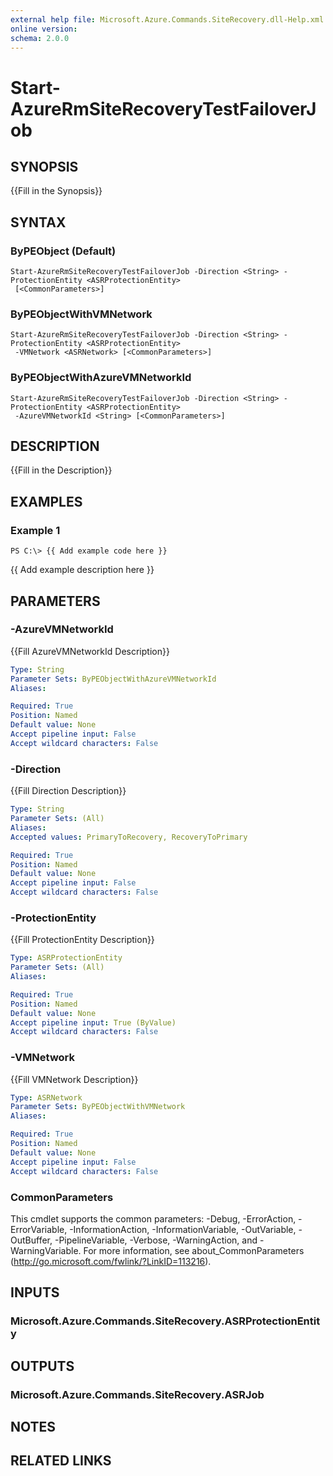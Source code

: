 ```yaml
---
external help file: Microsoft.Azure.Commands.SiteRecovery.dll-Help.xml
online version: 
schema: 2.0.0
---
```


# Start-AzureRmSiteRecoveryTestFailoverJob

## SYNOPSIS
{{Fill in the Synopsis}}

## SYNTAX

### ByPEObject (Default)
```
Start-AzureRmSiteRecoveryTestFailoverJob -Direction <String> -ProtectionEntity <ASRProtectionEntity>
 [<CommonParameters>]
```

### ByPEObjectWithVMNetwork
```
Start-AzureRmSiteRecoveryTestFailoverJob -Direction <String> -ProtectionEntity <ASRProtectionEntity>
 -VMNetwork <ASRNetwork> [<CommonParameters>]
```

### ByPEObjectWithAzureVMNetworkId
```
Start-AzureRmSiteRecoveryTestFailoverJob -Direction <String> -ProtectionEntity <ASRProtectionEntity>
 -AzureVMNetworkId <String> [<CommonParameters>]
```

## DESCRIPTION
{{Fill in the Description}}

## EXAMPLES

### Example 1
```
PS C:\> {{ Add example code here }}
```

{{ Add example description here }}

## PARAMETERS

### -AzureVMNetworkId
{{Fill AzureVMNetworkId Description}}

```yaml
Type: String
Parameter Sets: ByPEObjectWithAzureVMNetworkId
Aliases: 

Required: True
Position: Named
Default value: None
Accept pipeline input: False
Accept wildcard characters: False
```

### -Direction
{{Fill Direction Description}}

```yaml
Type: String
Parameter Sets: (All)
Aliases: 
Accepted values: PrimaryToRecovery, RecoveryToPrimary

Required: True
Position: Named
Default value: None
Accept pipeline input: False
Accept wildcard characters: False
```

### -ProtectionEntity
{{Fill ProtectionEntity Description}}

```yaml
Type: ASRProtectionEntity
Parameter Sets: (All)
Aliases: 

Required: True
Position: Named
Default value: None
Accept pipeline input: True (ByValue)
Accept wildcard characters: False
```

### -VMNetwork
{{Fill VMNetwork Description}}

```yaml
Type: ASRNetwork
Parameter Sets: ByPEObjectWithVMNetwork
Aliases: 

Required: True
Position: Named
Default value: None
Accept pipeline input: False
Accept wildcard characters: False
```

### CommonParameters
This cmdlet supports the common parameters: -Debug, -ErrorAction, -ErrorVariable, -InformationAction, -InformationVariable, -OutVariable, -OutBuffer, -PipelineVariable, -Verbose, -WarningAction, and -WarningVariable. For more information, see about_CommonParameters (http://go.microsoft.com/fwlink/?LinkID=113216).

## INPUTS

### Microsoft.Azure.Commands.SiteRecovery.ASRProtectionEntity

## OUTPUTS

### Microsoft.Azure.Commands.SiteRecovery.ASRJob

## NOTES

## RELATED LINKS

